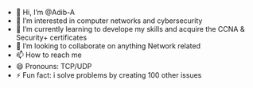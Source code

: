 - 👋 Hi, I’m @Adib-A 
- 👀 I’m interested in computer networks and cybersecurity
- 🌱 I’m currently learning to develope my skills and acquire the CCNA & Security+ certificates 
- 💞️ I’m looking to collaborate on anything Network related 
- 📫 How to reach me 
- 😄 Pronouns: TCP/UDP
- ⚡ Fun fact: i solve problems by creating 100 other issues

<!---
Adib-A/Adib-A is a ✨ special ✨ repository because its `README.md` (this file) appears on your GitHub profile.
You can click the Preview link to take a look at your changes.
--->
